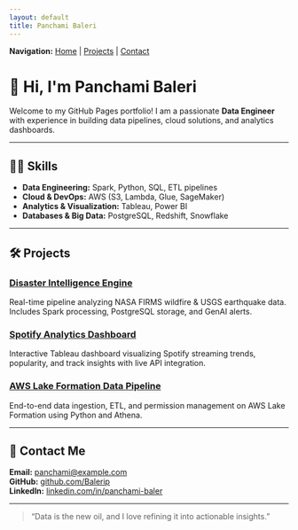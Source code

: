 ```yaml
---
layout: default
title: Panchami Baleri
---
```

<div style="margin-bottom: 2em;">
  <b>Navigation:</b>
  <a href="/">Home</a> |
  <a href="/projects.html">Projects</a> |
  <a href="/contact.html">Contact</a>
</div>

# 👋 Hi, I'm Panchami Baleri

Welcome to my GitHub Pages portfolio! I am a passionate **Data Engineer** with experience in building data pipelines, cloud solutions, and analytics dashboards.

---

## 🧑‍💻 Skills

- **Data Engineering:** Spark, Python, SQL, ETL pipelines
- **Cloud & DevOps:** AWS (S3, Lambda, Glue, SageMaker)
- **Analytics & Visualization:** Tableau, Power BI
- **Databases & Big Data:** PostgreSQL, Redshift, Snowflake

---

## 🛠 Projects

### [Disaster Intelligence Engine](https://github.com/username/disaster-intelligence)
Real-time pipeline analyzing NASA FIRMS wildfire & USGS earthquake data.  
Includes Spark processing, PostgreSQL storage, and GenAI alerts.

### [Spotify Analytics Dashboard](https://github.com/username/spotify-dashboard)
Interactive Tableau dashboard visualizing Spotify streaming trends, popularity, and track insights with live API integration.

### [AWS Lake Formation Data Pipeline](https://github.com/username/aws-lake-formation)
End-to-end data ingestion, ETL, and permission management on AWS Lake Formation using Python and Athena.

---

## 📩 Contact Me

**Email:** panchami@example.com  
**GitHub:** [github.com/Balerip](https://github.com/Balerip)  
**LinkedIn:** [linkedin.com/in/panchami-baler](https://linkedin.com/in/panchami-baler)

---

> “Data is the new oil, and I love refining it into actionable insights.”
